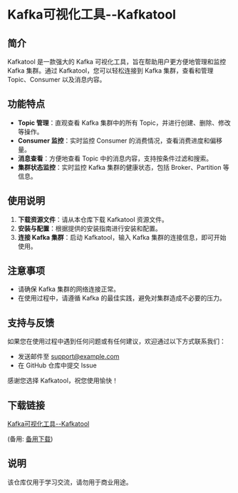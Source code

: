 # Kafka可视化工具--Kafkatool

## 简介

Kafkatool 是一款强大的 Kafka 可视化工具，旨在帮助用户更方便地管理和监控 Kafka 集群。通过 Kafkatool，您可以轻松连接到 Kafka 集群，查看和管理 Topic、Consumer 以及消息内容。

## 功能特点

- **Topic 管理**：直观查看 Kafka 集群中的所有 Topic，并进行创建、删除、修改等操作。
- **Consumer 监控**：实时监控 Consumer 的消费情况，查看消费进度和偏移量。
- **消息查看**：方便地查看 Topic 中的消息内容，支持按条件过滤和搜索。
- **集群状态监控**：实时监控 Kafka 集群的健康状态，包括 Broker、Partition 等信息。

## 使用说明

1. **下载资源文件**：请从本仓库下载 Kafkatool 资源文件。
2. **安装与配置**：根据提供的安装指南进行安装和配置。
3. **连接 Kafka 集群**：启动 Kafkatool，输入 Kafka 集群的连接信息，即可开始使用。

## 注意事项

- 请确保 Kafka 集群的网络连接正常。
- 在使用过程中，请遵循 Kafka 的最佳实践，避免对集群造成不必要的压力。

## 支持与反馈

如果您在使用过程中遇到任何问题或有任何建议，欢迎通过以下方式联系我们：

- 发送邮件至 support@example.com
- 在 GitHub 仓库中提交 Issue

感谢您选择 Kafkatool，祝您使用愉快！

## 下载链接
[Kafka可视化工具--Kafkatool](https://pan.quark.cn/s/c9b69358ecd0) 

(备用: [备用下载](https://pan.baidu.com/s/17g8f8FNxDbbYw46tBozTVw?pwd=1234))

## 说明

该仓库仅用于学习交流，请勿用于商业用途。
